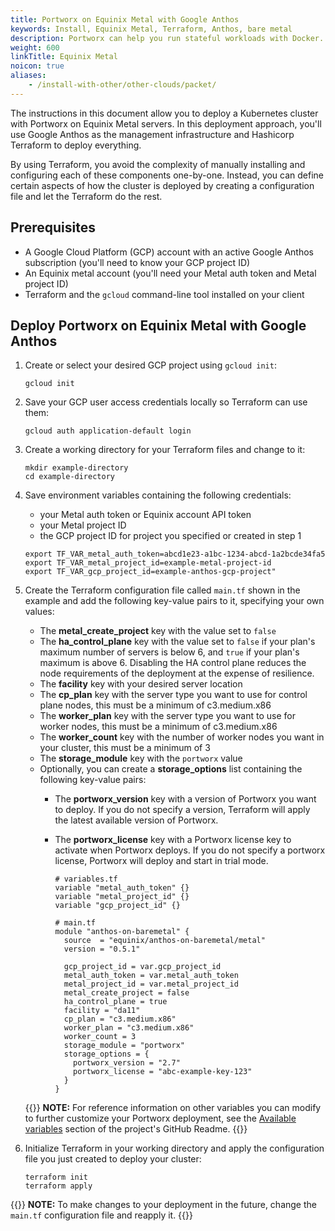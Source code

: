 ```yaml
---
title: Portworx on Equinix Metal with Google Anthos
keywords: Install, Equinix Metal, Terraform, Anthos, bare metal
description: Portworx can help you run stateful workloads with Docker. Find out how to deploy upon Packet.net servers!
weight: 600
linkTitle: Equinix Metal
noicon: true
aliases:
    - /install-with-other/other-clouds/packet/
---
```


The instructions in this document allow you to deploy a Kubernetes cluster with Portworx on Equinix Metal servers. In this deployment approach, you'll use  Google Anthos as the management infrastructure and Hashicorp Terraform to deploy everything. 

By using Terraform, you avoid the complexity of manually installing and configuring each of these components one-by-one. Instead, you can define certain aspects of how the cluster is deployed by creating a configuration file and let the Terraform do the rest. 

## Prerequisites

* A Google Cloud Platform (GCP) account with an active Google Anthos subscription (you'll need to know your GCP project ID)
* An Equinix metal account (you'll need your Metal auth token and Metal project ID)
* Terraform and the `gcloud` command-line tool installed on your client

## Deploy Portworx on Equinix Metal with Google Anthos

1. Create or select your desired GCP project using `gcloud init`:
   ```text
   gcloud init
   ```

2. Save your GCP user access credentials locally so Terraform can use them:
   ```text
   gcloud auth application-default login
   ```

3. Create a working directory for your Terraform files and change to it:
   ```text
   mkdir example-directory
   cd example-directory
   ```

4. Save environment variables containing the following credentials:
   
   * your Metal auth token or Equinix account API token
   * your Metal project ID
   * the GCP project ID for project you specified or created in step 1
  
    ```text
    export TF_VAR_metal_auth_token=abcd1e23-a1bc-1234-abcd-1a2bcde34fa5
    export TF_VAR_metal_project_id=example-metal-project-id
    export TF_VAR_gcp_project_id=example-anthos-gcp-project"
    ```


5.  Create the Terraform configuration file called `main.tf` shown in the example and add the following key-value pairs to it, specifying your own values:
   
    * The **metal_create_project** key with the value set to `false`
    * The **ha_control_plane** key with the value set to `false` if your plan's maximum number of servers is below 6, and `true` if your plan's maximum is above 6. Disabling the HA control plane reduces the node requirements of the deployment at the expense of resilience. 
    * The **facility** key with your desired server location
    * The **cp_plan** key with the server type you want to use for control plane nodes, this must be a minimum of c3.medium.x86
    * The **worker_plan** key with the server type you want to use for worker nodes, this must be a minimum of c3.medium.x86
    * The **worker_count** key with the number of worker nodes you want in your cluster, this must be a minimum of 3
    * The **storage_module** key with the `portworx` value
    * Optionally, you can create a **storage_options** list containing the following key-value pairs:
        * The **portworx_version** key with a version of Portworx you want to deploy. If you do not specify a version, Terraform will apply the latest available version of Portworx.
        * The **portworx_license** key with a Portworx license key to activate when Portworx deploys. If you do not specify a portworx license, Portworx will deploy and start in trial mode. 
        
            ```text
            # variables.tf
            variable "metal_auth_token" {}
            variable "metal_project_id" {}
            variable "gcp_project_id" {}

            # main.tf
            module "anthos-on-baremetal" {
              source  = "equinix/anthos-on-baremetal/metal" 
              version = "0.5.1"
             
              gcp_project_id = var.gcp_project_id
              metal_auth_token = var.metal_auth_token
              metal_project_id = var.metal_project_id
              metal_create_project = false 
              ha_control_plane = true 
              facility = "da11"
              cp_plan = "c3.medium.x86"
              worker_plan = "c3.medium.x86" 
              worker_count = 3
              storage_module = "portworx"
              storage_options = {
                portworx_version = "2.7"
                portworx_license = "abc-example-key-123"
              }
            }
            ```

    {{<info>}}
**NOTE:** For reference information on other variables you can modify to further customize your Portworx deployment, see the [Available variables](https://github.com/equinix/terraform-metal-anthos-on-baremetal#available-variables) section of the project's GitHub Readme.
    {{</info>}}

1.  Initialize Terraform in your working directory and apply the configuration file you just created to deploy your cluster:
    ```text
    terraform init
    terraform apply
    ```

{{<info>}}
**NOTE:** To make changes to your deployment in the future, change the `main.tf` configuration file and reapply it. 
{{</info>}}